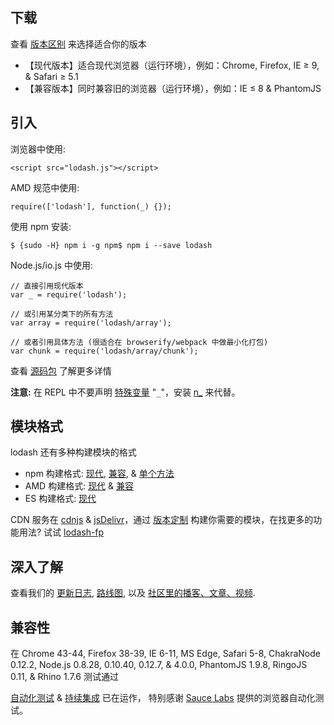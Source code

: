 ## 下载

查看 [版本区别](https://github.com/lodash/lodash/wiki/build-differences) 来选择适合你的版本

*   【现代版本】适合现代浏览器（运行环境），例如：Chrome, Firefox, IE ≥ 9, & Safari ≥ 5.1
*   【兼容版本】同时兼容旧的浏览器（运行环境），例如：IE ≤ 8 & PhantomJS

## 引入

浏览器中使用:

```
<script src="lodash.js"></script>
```

AMD 规范中使用:

```
require(['lodash'], function(_) {});
```

使用 npm 安装:

```
$ {sudo -H} npm i -g npm$ npm i --save lodash
```

Node.js/io.js 中使用:

```
// 直接引用现代版本
var _ = require('lodash');

// 或引用某分类下的所有方法
var array = require('lodash/array');

// 或者引用具体方法 (很适合在 browserify/webpack 中做最小化打包)
var chunk = require('lodash/array/chunk');
```

查看 [源码包](https://github.com/lodash/lodash/tree/3.0.0-npm) 了解更多详情

**注意:**
在 REPL 中不要声明 [特殊变量](http://nodejs.org/api/repl.html#repl_repl_features) "`_`"，安装 [n_](https://www.npmjs.com/package/n_) 来代替。

## 模块格式

lodash 还有多种构建模块的格式

*   npm 构建格式: [现代](https://www.npmjs.com/package/lodash), [兼容](https://www.npmjs.com/package/lodash-compat), & [单个方法](https://www.npmjs.com/browse/keyword/lodash-modularized) 
*   AMD 构建格式: [现代](https://github.com/lodash/lodash/tree/3.10.1-amd) & [兼容](https://github.com/lodash/lodash-compat/tree/3.10.1-amd)
*   ES 构建格式: [现代](https://github.com/lodash/lodash/tree/3.10.1-es)

CDN 服务在 [cdnjs](https://cdnjs.com/) & [jsDelivr](http://www.jsdelivr.com/)，通过 [版本定制](/custom-builds) 构建你需要的模块，在找更多的功能用法? 试试 [lodash-fp](https://www.npmjs.com/package/lodash-fp)

## 深入了解

查看我们的 [更新日志](https://github.com/lodash/lodash/wiki/Changelog), [路线图](https://github.com/lodash/lodash/wiki/Roadmap), 以及 [社区里的播客、文章、视频](https://github.com/lodash/lodash/wiki/Resources).

## 兼容性

在 Chrome 43-44, Firefox 38-39, IE 6-11, MS Edge, Safari 5-8, ChakraNode 0.12.2, Node.js 0.8.28, 0.10.40, 0.12.7, & 4.0.0, PhantomJS 1.9.8, RingoJS 0.11, & Rhino 1.7.6 测试通过

[自动化测试](https://saucelabs.com/u/lodash) & [持续集成](https://travis-ci.org/lodash/) 已在运作， 特别感谢 [Sauce Labs](https://saucelabs.com/) 提供的浏览器自动化测试。
